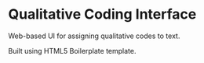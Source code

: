 # Qualitative Coding Interface
Web-based UI for assigning qualitative codes to text.

Built using HTML5 Boilerplate template.

